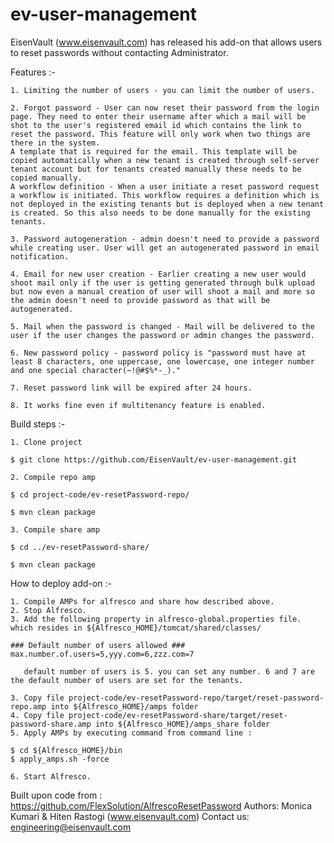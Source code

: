 # ev-user-management

EisenVault (www.eisenvault.com) has released his add-on that allows users to reset passwords without contacting Administrator.

  Features :-
	
    1. Limiting the number of users - you can limit the number of users.

    2. Forgot password - User can now reset their password from the login page. They need to enter their username after which a mail will be shot to the user's registered email id which contains the link to reset the password. This feature will only work when two things are there in the system.
	A template that is required for the email. This template will be copied automatically when a new tenant is created through self-server tenant account but for tenants created manually these needs to be copied manually.
	A workflow definition - When a user initiate a reset password request a workflow is initiated. This workflow requires a definition which is not deployed in the existing tenants but is deployed when a new tenant is created. So this also needs to be done manually for the existing tenants.

    3. Password autogeneration - admin doesn't need to provide a password while creating user. User will get an autogenerated password in email notification.

    4. Email for new user creation - Earlier creating a new user would shoot mail only if the user is getting generated through bulk upload but now even a manual creation of user will shoot a mail and more so the admin doesn't need to provide password as that will be autogenerated.

    5. Mail when the password is changed - Mail will be delivered to the user if the user changes the password or admin changes the password.

    6. New password policy - password policy is "password must have at least 8 characters, one uppercase, one lowercase, one integer number and one special character(~!@#$%*-_)."

    7. Reset password link will be expired after 24 hours.

    8. It works fine even if multitenancy feature is enabled.

	
  Build steps :-

    1. Clone project

	$ git clone https://github.com/EisenVault/ev-user-management.git

    2. Compile repo amp

	$ cd project-code/ev-resetPassword-repo/

	$ mvn clean package

    3. Compile share amp

	$ cd ../ev-resetPassword-share/

	$ mvn clean package


   How to deploy add-on :-

    1. Compile AMPs for alfresco and share how described above.
    2. Stop Alfresco.
    3. Add the following property in alfresco-global.properties file. which resides in ${Alfresco_HOME}/tomcat/shared/classes/
	
	### Default number of users allowed ###
	max.number.of.users=5,yyy.com=6,zzz.com=7
       
       default number of users is 5. you can set any number. 6 and 7 are the default number of users are set for the tenants.

    3. Copy file project-code/ev-resetPassword-repo/target/reset-password-repo.amp into ${Alfresco_HOME}/amps folder
    4. Copy file project-code/ev-resetPassword-share/target/reset-password-share.amp into ${Alfresco_HOME}/amps_share folder
    5. Apply AMPs by executing command from command line :

	$ cd ${Alfresco_HOME}/bin
	$ apply_amps.sh -force

    6. Start Alfresco.


Built upon code from : https://github.com/FlexSolution/AlfrescoResetPassword
Authors: Monica Kumari & Hiten Rastogi (www.eisenvault.com)
Contact us: engineering@eisenvault.com

